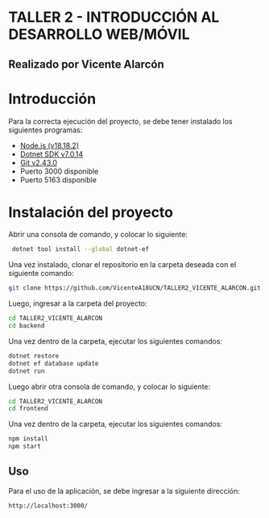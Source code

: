 # TALLER 2 - INTRODUCCIÓN AL DESARROLLO WEB/MÓVIL

## Realizado por Vicente Alarcón

# Introducción

Para la correcta ejecución del proyecto, se debe tener instalado los siguientes programas:

- [Node.js (v18.18.2)](https://nodejs.org/download/release/v18.18.2/node-v18.18.2-x64.msi)
- [Dotnet SDK v7.0.14](https://dotnet.microsoft.com/es-es/download/dotnet/thank-you/sdk-7.0.404-windows-x64-installer)
- [Git v2.43.0](https://git-scm.com/downloads)
- Puerto 3000 disponible
- Puerto 5163 disponible

# Instalación del proyecto

Abrir una consola de comando, y colocar lo siguiente:

```bash
 dotnet tool install --global dotnet-ef
```

Una vez instalado, clonar el repositorio en la carpeta deseada con el siguiente comando:

```bash
git clone https://github.com/VicenteA18UCN/TALLER2_VICENTE_ALARCON.git
```

Luego, ingresar a la carpeta del proyecto:

```bash
cd TALLER2_VICENTE_ALARCON
cd backend
```

Una vez dentro de la carpeta, ejecutar los siguientes comandos:

```bash
dotnet restore
dotnet ef database update
dotnet run
```

Luego abrir otra consola de comando, y colocar lo siguiente:

```bash
cd TALLER2_VICENTE_ALARCON
cd frontend
```

Una vez dentro de la carpeta, ejecutar los siguientes comandos:

```bash
npm install
npm start
```

## Uso

Para el uso de la aplicación, se debe ingresar a la siguiente dirección:

```bash
http://localhost:3000/
```
